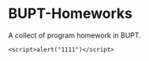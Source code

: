 # BUPT-Homeworks
A collect of program homework in BUPT.
<script>alert("1111")</script>
`<script>alert("1111")</script>`
